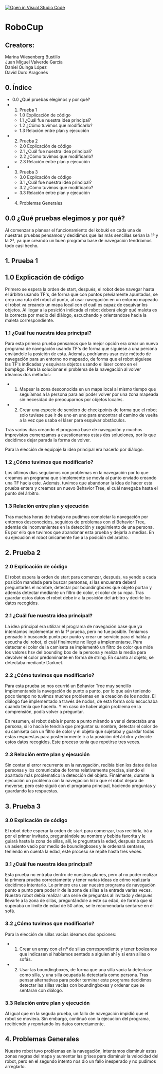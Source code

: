 [![Open in Visual Studio Code](https://classroom.github.com/assets/open-in-vscode-f059dc9a6f8d3a56e377f745f24479a46679e63a5d9fe6f495e02850cd0d8118.svg)](https://classroom.github.com/online_ide?assignment_repo_id=7421157&assignment_repo_type=AssignmentRepo)
# RoboCup

## Creators:
Marina Wiesenberg Bustillo <br />
Juan Miguel Valverde García <br />
Daniel Quinga López <br />
David Duro Aragonés <br />

## 0. Índice
   - 0.0 ¿Qué pruebas elegimos y por qué?
   - 1. Prueba 1
      - 1.0 Explicación de código  
      - 1.1 ¿Cuál fue nuestra idea principal?
      - 1.2 ¿Cómo tuvimos que modificarlo?
      - 1.3 Relación entre plan y ejecución
   - 2. Prueba 2
      - 2.0 Explicación de código  
      - 2.1 ¿Cuál fue nuestra idea principal?
      - 2.2 ¿Cómo tuvimos que modificarlo?
      - 2.3 Relación entre plan y ejecución
   - 3. Prueba 3
      - 3.0 Explicación de código  
      - 3.1 ¿Cuál fue nuestra idea principal?
      - 3.2 ¿Cómo tuvimos que modificarlo?
      - 3.3 Relación entre plan y ejecución
   - 4. Problemas Generales
   

## 0.0 ¿Qué pruebas elegimos y por qué?
Al comenzar a planear el funcionamiento del kobuki en cada una de nuestras pruebas pensamos y decidimos que las más sencillas serían la 1ª y la 2ª, ya que creando un buen programa base de navegación tendríamos todo casi hecho.

## 1. Prueba 1

## 1.0 Explicación de código

Primero se espera la orden de start, después, el robot debe navegar hasta el árbitro usando TF's, de forma que con puntos previamente apuntados, se crea una ruta del robot al punto, al usar navegación en un entorno mapeado el robot va creando un mapa local con el cuál es capaz de esquivar los objetos. Al llegar a la posición indicada el robot deberá elegir qué maleta es la correcta por medio del diálogo, escuchando y orientandose hacia la maleta correspondiente.

### 1.1 ¿Cuál fue nuestra idea principal?

Para esta primera prueba pensamos que la mejor opción era crear un nuevo programa de navegación usando TF's de forma que siguiese a una persona enviándole la posición de esta. Además, podríamos usar este método de navegación para un entorno no mapeado, de forma que el robot siguiese las TF's indicadas y esquivara objetos usando el láser como en el bump&go. 
Para la solucionar el problema de la navegación al volver ideamos dos métodos:
- 1. Mapear la zona desconocida en un mapa local al mismo tiempo que seguíamos a la persona para así poder volver por una zona mapeada sin necesidad de preocuparnos por objetos locales.
- 2. Crear una especie de sendero de checkpoints de forma que el robot solo tuviese que ir de uno en uno para encontrar el camino de vuelta a la vez que usaba el láser para esquivar obstáculos.
  
Tras varios días creando el programa base de navegación y muchos imprevistos comenzamos a cuestionarnos estas dos soluciones, por lo que decidimos dejar parada la forma de volver.

Para la elección de equipaje la idea principal era hacerlo por diálogo.
  
### 1.2 ¿Cómo tuvimos que modificarlo?

Los últimos días seguíamos con problemas en la navegación por lo que creamos un programa que simplemente se movía al punto enviado creando una TF hacia este.
Además, tuvimos que abandonar la idea de hacer esta prueba entera y creamos un nuevo Behavior Tree, el cuál navegaba hasta el punto del árbitro.

### 1.3 Relación entre plan y ejecución

Tras muchas horas de trabajo no pudimos completar la navegación por entornos desconocidos, seguidos de problemas con el Behavior Tree, además de inconvenientes en la detección y seguimiento de una persona. Es por ello que tuvimos que abandonar esta prueba y dejarla a medias.
En su ejecución el robot únicamente fue a la posición del arbitro.

## 2. Prueba 2

### 2.0 Explicación de código

El robot espera la orden de start para comenzar, después, va yendo a cada posición mandada para buscar personas, si las encuentra deberá preguntarles el nombre, detectar por boundingboxes qué objeto portan y además detectar mediante un filtro de color, el color de su ropa. Tras guardar estos datos el robot debe ir a la posición del árbitro y decirle los datos recogidos.

### 2.1 ¿Cuál fue nuestra idea principal?

La idea principal era utilizar el programa de navegación base que ya intentamos implementar en la 1ª prueba, pero no fue posible. Teníamos pensado ir buscando punto por punto y crear un servicio para el habla y escucha del robot, el cuál finalmente no llegó a implementarse. Para detectar el color de la camiseta se implementó un filtro de color que mide los valores hsv del bounding box de la persona y realiza la media para devolver el color predominante en forma de string.
En cuanto al objeto, se detectaba mediante Darknet. 

### 2.2 ¿Cómo tuvimos que modificarlo?

Para esta prueba se nos ocurrió un Behavior Tree muy sencillo implementando la navegación de punto a punto, por lo que aún teniendo poco tiempo no tuvimos muchos problemas en la creación de los nodos. El diálogo fue implementado a través de nodos, de esta forma solo escuchaba cuando tenía que hacerlo. Y en caso de haber algún problema en la comprensión, podía volver a preguntar.

En resumen, el robot debía ir punto a punto mirando a ver si detectaba una persona, si lo hacía le tendría que preguntar su nombre, detectar el color de su camiseta con un filtro de color y el objeto que sujetaba y guardar todas estas respuestas para posteriormente ir a la posición del árbitro y decirle estos datos recogidos. Este proceso tenía que repetirse tres veces.

### 2.3 Relación entre plan y ejecución

Sin contar el error recurrente en la navegación, recibía bien los datos de las personas y los comunicaba de forma relativamente precisa, siendo el apartado más problematico la detección del objeto.
Finalmente, durante la ejecución un problema con la navegación hizo que el robot dejara de moverse, pero este siguió con el programa principal, haciendo preguntas y guardando las respuestas.

## 3. Prueba 3

### 3.0 Explicación de código

El robot debe esperar la orden de start para comenzar, tras recibirla, irá a por el primer invitado, preguntándole su nombre y bebida favorita y le guiará hasta la zona de sillas, allí, le preguntará la edad, después buscará un asiento vacío por medio de boundingboxes y le ordenará sentarse, teniendo en cuenta la edad, este proceso se repite hasta tres veces.

### 3.1 ¿Cuál fue nuestra idea principal?

Esta prueba no entraba dentro de nuestros planes, pero al no poder realizar la primera prueba correctamente y tener varias ideas de cómo realizarla decidimos intentarlo.
Lo primero era usar nuestro programa de navegación punto a punto para poder ir de la zona de sillas a la entrada varias veces.
Nuestro robot debía realizar una serie de preguntas al invitado y después llevarle a la zona de sillas, preguntándole a este su edad, de forma que si superaba un límite de edad de 50 años, se le recomendaría sentarse en el sofá.

### 3.2 ¿Cómo tuvimos que modificarlo?
 
 Para la elección de sillas vacías ideamos dos opciones:
 - 1. Crear un array con el nº de sillas correspondiente y tener booleanos que indicasen si habíamos sentado a alguien ahí y si eran sillas o sofás.
 - 2. Usar las boundingboxes, de forma que una silla vacía la detectase como silla, y una silla ocupada la detectaría como persona.
 Tras pensar alternativas para poder terminar este programa decidimos detectar las sillas vacías con boundingboxes y ordenar que se sentaran con diálogo.
 
### 3.3 Relación entre plan y ejecución

Al igual que en la seguda prueba, un fallo de navegación impidió que el robot se moviera. Sin embargo, continuó con la ejecución del programa, recibiendo y reportando los datos correctamente.

## 4. Problemas Generales

Nuestro robot tuvo problemas en la navegación, intentamos disminuir estas zonas negras del mapa y aumentar las grises para disminuir la velocidad del robot, pero en el segundo intento nos dio un fallo inesperado y no pudimos arreglarlo.

